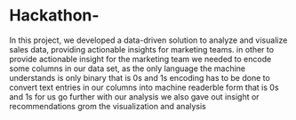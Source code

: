 # Hackathon-
In this project, we developed a data-driven solution to analyze and visualize sales data, providing actionable insights for marketing teams. 
in other to provide actionable insight for the marketing team we needed to encode some columns in our data set, as the only language the machine understands is only binary that is 0s and 1s encoding has to be done to convert text entries in our columns into machine readerble form that is 0s and 1s for us go further with our analysis 
we also gave out insight or recommendations grom the visualization and analysis
